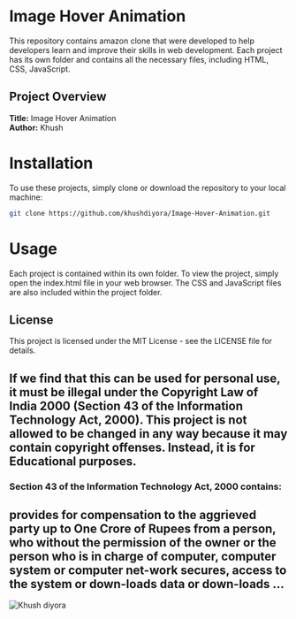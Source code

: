 # Image Hover Animation
This repository contains amazon clone that were developed to help developers learn and improve their skills in web development. Each project has its own folder and contains all the necessary files, including HTML, CSS, JavaScript.

## Project Overview

**Title:** Image Hover Animation <br>
**Author:** Khush


# Installation
To use these projects, simply clone or download the repository to your local machine:

```bash
git clone https://github.com/khushdiyora/Image-Hover-Animation.git
```
  
# Usage
Each project is contained within its own folder. To view the project, simply open the index.html file in your web browser. The CSS and JavaScript files are also included within the project folder.


## License

This project is licensed under the MIT License - see the LICENSE file for details.

## If we find that this can be used for personal use, it must be illegal under the Copyright Law of India 2000 (Section 43 of the Information Technology Act, 2000). This project is not allowed to be changed in any way because it may contain copyright offenses. Instead, it is for Educational purposes.

### Section 43 of the Information Technology Act, 2000 contains:

## provides for compensation to the aggrieved party up to One Crore of Rupees from a person, who without the permission of the owner or the person who is in charge of computer, computer system or computer net-work secures, access to the system or down-loads data or down-loads ...

![Khush diyora](https://github.com/user-attachments/assets/2cceda39-3a1a-44ff-aa96-556057017ee9)
